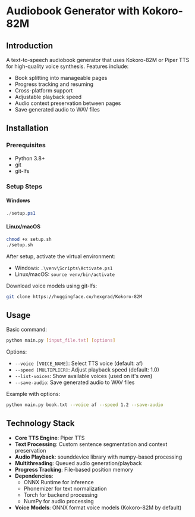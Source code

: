 # Audiobook Generator with Kokoro-82M

## Introduction

A text-to-speech audiobook generator that uses Kokoro-82M or Piper TTS for high-quality voice synthesis. Features include:

- Book splitting into manageable pages
- Progress tracking and resuming
- Cross-platform support
- Adjustable playback speed
- Audio context preservation between pages
- Save generated audio to WAV files

## Installation

### Prerequisites

- Python 3.8+
- git
- git-lfs

### Setup Steps

#### Windows

```powershell
./setup.ps1
```

#### Linux/macOS

```bash
chmod +x setup.sh
./setup.sh
```

After setup, activate the virtual environment:

- Windows: `.\venv\Scripts\Activate.ps1`
- Linux/macOS: `source venv/bin/activate`

Download voice models using git-lfs:

```bash
git clone https://huggingface.co/hexgrad/Kokoro-82M
```

## Usage

Basic command:

```bash
python main.py [input_file.txt] [options]
```

Options:

- `--voice [VOICE_NAME]`: Select TTS voice (default: af)
- `--speed [MULTIPLIER]`: Adjust playback speed (default: 1.0)
- `--list-voices`: Show available voices (used on it's own)
- `--save-audio`: Save generated audio to WAV files

Example with options:

```bash
python main.py book.txt --voice af --speed 1.2 --save-audio
```

## Technology Stack

- **Core TTS Engine**: Piper TTS
- **Text Processing**: Custom sentence segmentation and context preservation
- **Audio Playback**: sounddevice library with numpy-based processing
- **Multithreading**: Queued audio generation/playback
- **Progress Tracking**: File-based position memory
- **Dependencies**:
  - ONNX Runtime for inference
  - Phonemizer for text normalization
  - Torch for backend processing
  - NumPy for audio processing
- **Voice Models**: ONNX format voice models (Kokoro-82M by default)
